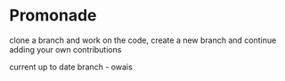 # Promonade

clone a branch and work on the code, create a new branch and continue adding your own contributions

current up to date branch - owais
